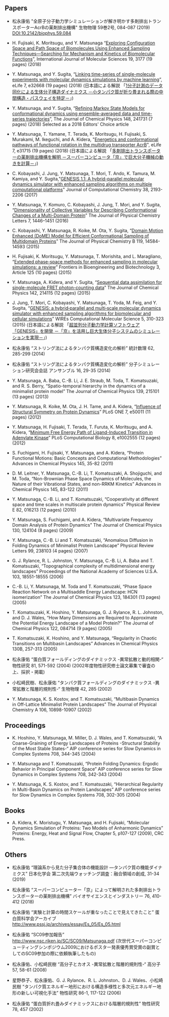## Papers

* 松永康佑 "全原子分子動力学シミュレーションが解き明かす多剤排出トランスポーターAcrBの薬剤排出機構" 生物物理 59巻2号, 084-087 (2019) [DOI:10.2142/biophys.59.084](https://doi.org/10.2142/biophys.59.084)

* H. Fujisaki, K. Moritsugu, and Y. Matsunaga “[Exploring Configuration Space and Path Space of Biomolecules Using Enhanced Sampling Techniques—Searching for Mechanism and Kinetics of Biomolecular Functions](http://www.mdpi.com/resolver?pii=ijms19103177)”, International Journal of Molecular Sciences 19, 3177 (19 pages) (2018)

* Y. Matsunaga, and Y. Sugita, “[Linking time-series of single-molecule experiments with molecular dynamics simulations by machine learning](https://elifesciences.org/articles/32668)”, eLife 7, e32668 (19 pages) (2018) (日本語による解説 「[1分子計測のデータ同化による生体分子構造ダイナミクス －小タンパク質が折り畳まれる際の中間構造・パスウェイを特定－](http://www.riken.jp/pr/press/2018/20180515_2/)」)

* Y. Matsunaga, and Y. Sugita, “[Refining Markov State Models for conformational dynamics using ensemble-averaged data and time-series trajectories](https://aip.scitation.org/doi/10.1063/1.5019750)”, The Journal of Chemical Physics 148, 241731 (7 pages) (2018) Selected as a 2018 Editors' Choice article

* Y. Matsunaga, T. Yamane, T. Terada, K. Moritsugu, H. Fujisaki, S. Murakami, M. Ikeguchi, and A. Kidera, "[Energetics and conformational pathways of functional rotation in the multidrug transporter AcrB](https://elifesciences.org/articles/31715)", eLife 7, e31715 (19 pages) (2018) (日本語による解説 「[多剤排出トランスポーターの薬剤排出機構を解明 －スーパーコンピュータ「京」で巨大分子機械の動きを計算－](http://www.riken.jp/pr/press/2018/20180312_1/)」)

* C. Kobayashi, J. Jung, Y. Matsunaga, T. Mori, T. Ando, K. Tamura, M. Kamiya, and Y. Sugita,"[GENESIS 1.1: A hybrid-parallel molecular dynamics simulator with enhanced sampling algorithms on multiple computational platforms](https://onlinelibrary.wiley.com/doi/abs/10.1002/jcc.24874)" Journal of Computational Chemistry 38, 2193-2206 (2017)

* Y. Matsunaga, Y. Komuro, C. Kobayashi, J. Jung, T. Mori, and Y. Sugita, “[Dimensionality of Collective Variables for Describing Conformational Changes of a Multi-Domain Protein](https://pubs.acs.org/doi/10.1021/acs.jpclett.6b00317)” The Journal of Physical Chemistry Letters 7, 1446–1451 (2016)

* C. Kobayashi, Y. Matsunaga, R. Koike, M. Ota, Y. Sugita, “[Domain Motion Enhanced (DoME) Model for Efficient Conformational Sampling of Multidomain Proteins](https://pubs.acs.org/doi/10.1021/acs.jpcb.5b07668)” The Journal of Physical Chemistry B 119, 14584-14593 (2015)

* H. Fujisaki, K. Moritsugu, Y. Matsunaga, T. Morishita, and L. Maragliano, “[Extended phase-space methods for enhanced sampling in molecular simulations: a review](http://dx.doi.org/10.3389/fbioe.2015.00125)” Frontiers in Bioengineering and Biotechnology 3, Article 125 (10 pages) (2015)

* Y. Matsunaga, A. Kidera, and Y. Sugita, “[Sequential data assimilation for single-molecule FRET photon-counting data](https://aip.scitation.org/doi/10.1063/1.4921983)” The Journal of Chemical Physics 142, 214115 (12 pages) (2015)

* J. Jung, T. Mori, C. Kobayashi, Y. Matsunaga, T. Yoda, M. Feig, and Y. Sugita, “[GENESIS: a hybrid‐parallel and multi‐scale molecular dynamics simulator with enhanced sampling algorithms for biomolecular and cellular simulations](https://onlinelibrary.wiley.com/resolve/doi?DOI=10.1002/wcms.1220)” WIREs Computational Molecular Science 5, 310-323 (2015) (日本語による解説 「[超並列分子動力学計算ソフトウェア「GENESIS」を開発 －「京」を活用し巨大生体分子システムのシミュレーションを実現－](http://www.riken.jp/pr/press/2015/20150508_2/)」)

* 松永康佑 “ストリング法によるタンパク質構造変化の解析” 統計数理 62, 285-299 (2014)

* 松永康佑 “ストリング法によるタンパク質構造変化の解析” 分子シミュレーション研究会会誌 アンサンブル 16, 29-35 (2014)

* Y. Matsunaga, A. Baba, C.-B. Li, J. E. Straub, M. Toda, T. Komatsuzaki, and R. S. Berry, “Spatio-temporal hierarchy in the dynamics of a minimalist protein model” The Journal of Chemical Physics 139, 215101 (13 pages) (2013)

* Y. Matsunaga, R. Koike, M. Ota, J. H. Tame, and A. Kidera, “[Influence of Structural Symmetry on Protein Dynamics](https://journals.plos.org/plosone/doi?id=10.1371/journal.pone.0050011)” PLoS ONE 7, e50011 (11 pages) (2012)

* Y. Matsunaga, H. Fujisaki, T. Terada, T. Furuta, K. Moritsugu, and A. Kidera, “[Minimum Free Energy Path of Ligand-Induced Transition in Adenylate Kinase](https://journals.plos.org/plosone/doi?id=10.1371/journal.pcbi.1002555)” PLoS Computational Biology 8, e1002555 (12 pages) (2012)

* S. Fuchigami, H. Fujisaki, Y. Matsunaga, and A. Kidera, “Protein Functional Motions: Basic Concepts and Computational Methodologies” Advances in Chemical Physics 145, 35-82 (2011)

* D. M. Leitner, Y. Matsunaga, C.-B. Li, T. Komatsuzaki, A. Shojiguchi, and M. Toda, “Non-Brownian Phase Space Dynamics of Molecules, the Nature of their Vibrational States, and non-RRKM Kinetics” Advances in Chemical Physics 145, 83-122 (2011)

* Y. Matsunaga, C.-B. Li, and T. Komatsuzaki, “Cooperativity at different space and time scales in multiscale protein dynamics” Physical Review E 82, 016213 (12 pages) (2010)

* Y. Matsunaga, S. Fuchigami, and A. Kidera, “Multivariate Frequency Domain Analysis of Protein Dynamics” The Journal of Chemical Physics 130, 124104 (8 pages) (2009)

* Y. Matsunaga, C.-B. Li and T. Komatsuzaki, “Anomalous Diffusion in Folding Dynamics of Minimalist Protein Landscape” Physical Review Letters 99, 238103 (4 pages) (2007)

* G. J. Rylance, R. L. Johnston, Y. Matsunaga, C.-B. Li, A. Baba and T. Komatsuzaki, “Topographical complexity of multidimensional energy landscapes” Proceedings of the National Academy of Sciences U.S.A. 103, 18551-18555 (2006)

* C.-B. Li, Y. Matsunaga, M. Toda and T. Komatsuzaki, “Phase Space Reaction Network on a Multisaddle Energy Landscape: HCN isomerization” The Journal of Chemical Physics 123, 184301 (13 pages) (2005)

* T. Komatsuzaki, K. Hoshino, Y. Matsunaga, G. J. Rylance, R. L. Johnston, and D. J. Wales, “How Many Dimensions are Required to Approximate the Potential Energy Landscape of a Model Protein?” The Journal of Chemical Physics 122, 084714 (9 pages) (2005)

* T. Komatsuzaki, K. Hoshino, and Y. Matsunaga, “Regularity in Chaotic Transitions on Multibasin Landscapes” Advances in Chemical Physics 130B, 257-313 (2005)

* 松永康佑 “蛋白質フォールディングのダイナミックス -異常拡散と動的相関-“ 物性研究 81, 571-592 (2004) (2002年度物性研究修士論文募集で審査の上、採択・掲載)

* 小松崎民樹、松永康佑 “タンパク質フォールディングのダイナミックス -異常拡散と階層的規則性-“ 生物物理 42, 285 (2002)

* Y. Matsunaga, K. S. Kostov, and T. Komatsuzaki, “Multibasin Dynamics in Off-Lattice Minimalist Protein Landscapes” The Journal of Physical Chemistry A 106, 10898-10907 (2002)

## Proceedings

* K. Hoshino, Y. Matsunaga, M. Miller, D. J. Wales, and T. Komatsuzaki, “A Coarse-Graining of Energy Landscapes of Proteins -Structural Stability of the Most Stable States-“ AIP conference series for Slow Dynamics in Complex Systems 708, 344-345 (2004)

* Y. Matsunaga and T. Komatsuzaki, “Protein Folding Dynamics: Ergodic Behavior in Principal Component Space” AIP conference series for Slow Dynamics in Complex Systems 708, 342-343 (2004)

* Y. Matsunaga, K. S. Kostov, and T. Komatsuzaki, “Hierarchical Regularity in Multi-Basin Dynamics on Protein Landscapes” AIP conference series for Slow Dynamics in Complex Systems 708, 302-305 (2004)

## Books

* A. Kidera, K. Moristugu, Y. Matsunaga, and H. Fujisaki, “Molecular Dynamics Simulation of Proteins: Two Models of Anharmonic Dynamics” Proteins: Energy, Heat and Signal Flow, Chapter 5, p107-127 (2009), CRC Press.


## Others

* 松永康佑 “理論系から見た分子集合体の機能設計 ―タンパク質の機能ダイナミクス” 日本化学会 第二次先端ウォッチング調査：融合領域の創成, 31-34 (2019)

* 松永康佑 “スーパーコンピューター「京」によって解明された多剤排出トランスポーターの薬剤排出機構” バイオサイエンスとインダストリー 76, 410-412 (2018)

* 松永康佑 “実験と計算の時間スケールが重なったことで見えてきたこと” 蛋白質科学会アーカイブ http://www.pssj.jp/archives/essay/Es_05/Es_05.html

* 松永康佑 “SC09参加報告” http://www.nsc.riken.jp/SC/SC09/Matsunaga.pdf (次世代スーパーコンピューティングシンポジウム2009におけるポスター発表優秀賞受賞の副賞としてのSC09参加の際に依頼執筆したもの)

* 松永康佑、小松崎民樹 “高分子とカオス -異常拡散と階層的規則性-“ 高分子 57, 58-61 (2008)

* 星野恭子、松永康佑、G. J. Rylance、R. L. Johnston、D. J. Wales、小松崎民樹 “タンパク質エネルギー地形における構造多様性と多次元エネルギー地形の新しい可視化手法” 物性研究 86-1, 117-122 (2006)

* 松永康佑 “蛋白質折れ畳みダイナミックスにおける階層的規則性” 物性研究 78, 457 (2002)

